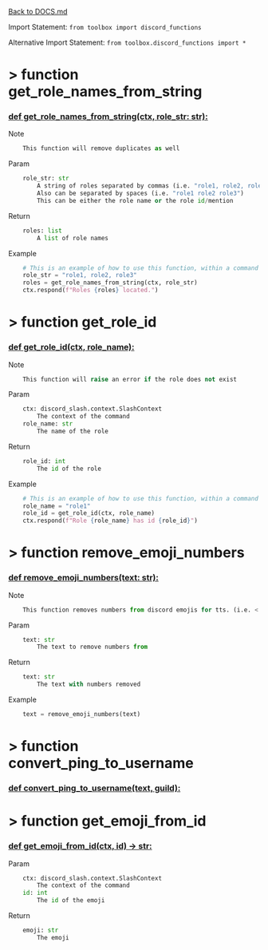 [Back to DOCS.md](DOCS.md)

Import Statement: `from toolbox import discord_functions`

Alternative Import Statement: `from toolbox.discord_functions import *`

# >  function get_role_names_from_string #

### [def get_role_names_from_string(ctx, role_str: str):](./../toolbox/discord_functions.py#L3) 

Note

```python
    This function will remove duplicates as well
```

Param

```python
    role_str: str
        A string of roles separated by commas (i.e. "role1, role2, role3")
        Also can be separated by spaces (i.e. "role1 role2 role3")
        This can be either the role name or the role id/mention
```

Return

```python
    roles: list
        A list of role names
```

Example

```python
    # This is an example of how to use this function, within a command
    role_str = "role1, role2, role3"
    roles = get_role_names_from_string(ctx, role_str)
    ctx.respond(f"Roles {roles} located.")
```

# >  function get_role_id #

### [def get_role_id(ctx, role_name):](./../toolbox/discord_functions.py#L47) 

Note

```python
    This function will raise an error if the role does not exist
```

Param

```python
    ctx: discord_slash.context.SlashContext
        The context of the command
    role_name: str
        The name of the role
```

Return

```python
    role_id: int
        The id of the role
```

Example

```python
    # This is an example of how to use this function, within a command
    role_name = "role1"
    role_id = get_role_id(ctx, role_name)
    ctx.respond(f"Role {role_name} has id {role_id}")
```

# >  function remove_emoji_numbers #

### [def remove_emoji_numbers(text: str):](./../toolbox/discord_functions.py#L82) 

Note

```python
    This function removes numbers from discord emojis for tts. (i.e. <:emoji:123456789> to emoji)
```

Param

```python
    text: str
        The text to remove numbers from
```

Return

```python
    text: str
        The text with numbers removed
```

Example

```python
    text = remove_emoji_numbers(text)
```

# >  function convert_ping_to_username #

### [def convert_ping_to_username(text, guild):](./../toolbox/discord_functions.py#L113) 

# >  function get_emoji_from_id #

### [def get_emoji_from_id(ctx, id) -> str:](./../toolbox/discord_functions.py#L125) 

Param

```python
    ctx: discord_slash.context.SlashContext
        The context of the command
    id: int
        The id of the emoji
```

Return

```python
    emoji: str
        The emoji
```

